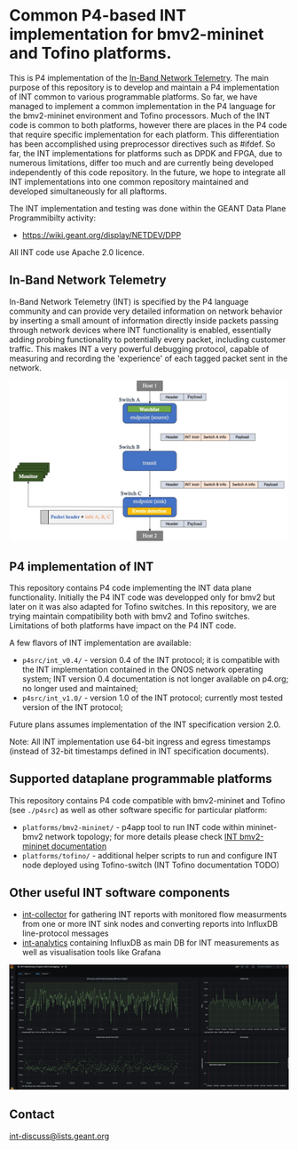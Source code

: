 Common P4-based INT implementation for bmv2-mininet and Tofino platforms.
===========================================================================
This is P4 implementation of the [In-Band Network Telemetry](https://p4.org/specs/). The main purpose of this repository is to develop and maintain a P4 implementation of INT common to various programmable platforms. So far, we have managed to implement a common implementation in the P4 language for the bmv2-mininet environment and Tofino processors. Much of the INT code is common to both platforms, however there are places in the P4 code that require specific implementation for each platform. This differentiation has been accomplished using preprocessor directives such as #ifdef. So far, the INT implementations for platforms such as DPDK and FPGA, due to numerous limitations, differ too much and are currently being developed independently of this code repository. In the future, we hope to integrate all INT implementations into one common  repository maintained and developed simultaneously for all plaftorms.

The INT implementation and testing was done within the GEANT Data Plane Programmibilty activity:
* https://wiki.geant.org/display/NETDEV/DPP

All INT code use Apache 2.0 licence.


In-Band Network Telemetry
------
In-Band Network Telemetry (INT)  is specified by the P4 language community and can provide very detailed information on network behavior by inserting a small amount of information directly inside packets passing
through network devices where INT functionality is enabled, essentially adding probing functionality to potentially every packet, including customer traffic. 
This makes INT a very powerful debugging protocol, capable of measuring and recording the 'experience' of each tagged packet sent in the network.

![INT workflow](docs/int-workflow.png)


P4 implementation of INT
------
This repository contains P4 code implementing the INT data plane functionality. Initially the P4 INT code was developped only for bmv2 but later on it was also adapted for Tofino switches. 
In this repository, we are trying maintain compatibility both with bmv2 and Tofino switches. Limitations of both platforms have impact on the P4 INT code.

A few flavors of INT implementation are available:
- `p4src/int_v0.4/` - version 0.4 of the INT protocol; it is compatible with the INT implementation contained in the ONOS network operating system; INT version 0.4 documentation is not longer available on p4.org; no longer used and maintained;
- `p4src/int_v1.0/` - version 1.0 of the INT protocol; currently most tested version of the INT protocol;

Future plans assumes implementation of the INT specification version 2.0.

Note: All INT implementation use 64-bit ingress and egress timestamps (instead of 32-bit timestamps defined in INT specification documents).


Supported dataplane programmable platforms
-----
This repository contains P4 code compatible with bmv2-mininet and Tofino (see `./p4src`) as well as other software specific for particular platform:
- `platforms/bmv2-mininet/` - p4app tool to run INT code within mininet-bmv2 network topology; for more details please check [INT bmv2-mininet documentation](platforms/bmv2-mininet/README.md)
- `platforms/tofino/` - additional helper scripts to run and configure INT node deployed using Tofino-switch (INT Tofino documentation TODO)


Other useful INT software components
----
- [int-collector](https://github.com/GEANT-DataPlaneProgramming/int-collector) for gathering INT reports with monitored flow measurments from one or more INT sink nodes and converting reports into InfluxDB line-protocol messages
- [int-analytics](https://github.com/GEANT-DataPlaneProgramming/int-analytics) containing InfluxDB as main DB for INT measurements as well as visualisation tools like Grafana

![The INT monitoring of the int-p4app network flow ](docs/int-p4app-visualisation.png)


Contact
---------
int-discuss@lists.geant.org


